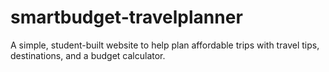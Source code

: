 # smartbudget-travelplanner
A simple, student-built website to help plan affordable trips with travel tips, destinations, and a budget calculator.
